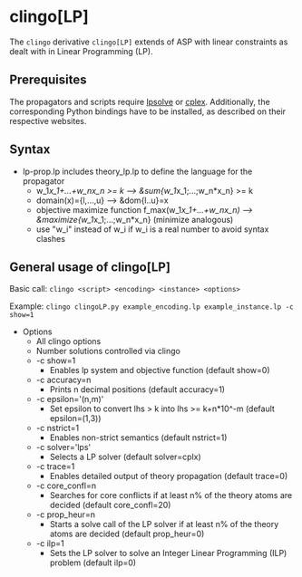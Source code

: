 # clingo[LP]  
The `clingo` derivative `clingo[LP]` extends of ASP with linear constraints as dealt with in Linear Programming (LP). 

## Prerequisites
The propagators and scripts require [lpsolve](https://sourceforge.net/projects/lpsolve/) or [cplex](https://www.ibm.com/support/knowledgecenter/SSSA5P_12.7.0/ilog.odms.cplex.help/CPLEX/GettingStarted/topics/set_up/Python_setup.html).
Additionally, the corresponding Python bindings have to be installed, as described on their respective websites.

## Syntax
* lp-prop.lp includes theory_lp.lp to define the language for the propagator
    * w_1*x_1+...+w_nx_n >= k --> &sum{w_1*x_1;...;w_n*x_n} >= k
    * domain(x)={l,...,u} --> &dom{l..u}=x
    * objective maximize function f_max(w_1*x_1+...+w_nx_n) --> &maximize{w_1*x_1;...;w_n*x_n} (minimize analogous)
    * use "w_i" instead of w_i if w_i is a real number to avoid syntax clashes

## General usage of clingo[LP]
Basic call:
`clingo <script> <encoding> <instance> <options>`

Example:
`clingo clingoLP.py example_encoding.lp example_instance.lp -c show=1`

* Options 
    * All clingo options
    * Number solutions controlled via clingo 
    * -c show=1
        * Enables lp system and objective function (default show=0)
    * -c accuracy=n 
        * Prints n decimal positions (default accuracy=1)
    * -c epsilon='(n,m)'
        * Set epsilon to convert lhs > k into lhs >= k+n*10^-m (default epsilon=(1,3))
    * -c nstrict=1
        * Enables non-strict semantics (default nstrict=1)
    * -c solver='lps'
        * Selects a LP solver (default solver=cplx) 
    * -c trace=1
        * Enables detailed output of theory propagation (default trace=0)
    * -c core_confl=n
        * Searches for core conflicts if at least n% of the theory atoms are decided (default core_confl=20)
    * -c prop_heur=n
        * Starts a solve call of the LP solver if at least n% of the theory atoms are decided (default prop_heur=0)
    * -c ilp=1
        * Sets the LP solver to solve an Integer Linear Programming (ILP) problem (default ilp=0)

